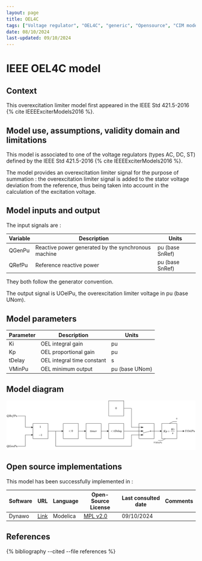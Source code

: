 ```yaml
---
layout: page
title: OEL4C
tags: ["Voltage regulator", "OEL4C", "generic", "Opensource", "CIM model", "RMS", "phasor", "MRL4", "Single phase", "IEEE", "dynawo", "#236"]
date: 08/10/2024
last-updated: 09/10/2024
---
```

# IEEE OEL4C model

## Context

This overexcitation limiter model first appeared in the IEEE Std 421.5-2016 {% cite IEEEExciterModels2016 %}.

## Model use, assumptions, validity domain and limitations

This model is associated to one of the voltage regulators (types AC, DC, ST) defined by the IEEE Std 421.5-2016 {% cite IEEEExciterModels2016 %}.

The model provides an overexcitation limiter signal for the purpose of summation : the overexcitation limiter signal is added to the stator voltage deviation from the reference, thus being taken into account in the calculation of the excitation voltage.

## Model inputs and output

The input signals are :

| Variable | Description | Units |
| -------- | ----------- | ----- |
| QGenPu | Reactive power generated by the synchronous machine | pu (base SnRef) |
| QRefPu | Reference reactive power | pu (base SnRef) |

They both follow the generator convention.

The output signal is UOelPu, the overexcitation limiter voltage in pu (base UNom).

## Model parameters

| Parameter | Description | Units |
|-----------|-------------|-------|
| Ki | OEL integral gain | pu |
| Kp | OEL proportional gain | pu |
| tDelay | OEL integral time constant | s |
| VMinPu | OEL minimum output | pu (base UNom) |

## Model diagram

![OEL4C](/pages/models/regulations/oel/OEL4C/OEL4C.drawio.svg)

## Open source implementations

This model has been successfully implemented in :

| Software      | URL | Language | Open-Source License | Last consulted date | Comments |
| ------------- | --- | -------- | ------------------- | ------------------- | -------- |
| Dynawo | [Link](https://github.com/dynawo/dynawo) | Modelica | [MPL v2.0](https://www.mozilla.org/en-US/MPL/2.0/)  | 09/10/2024 |  |

## References

{% bibliography --cited --file references  %}